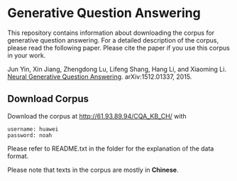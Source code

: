 # Generative Question Answering

This repository contains information about downloading the corpus for generative question answering. For a detailed description of the corpus, please read the following paper. Please cite the paper if you use this corpus in your work.

Jun Yin, Xin Jiang, Zhengdong Lu, Lifeng Shang, Hang Li, and Xiaoming Li. [Neural Generative Question Answering](http://arxiv.org/abs/1512.01337). arXiv:1512.01337, 2015.

## Download Corpus
Download the corpus at http://61.93.89.94/CQA_KB_CH/ with
```
username: huawei
password: noah
```
Please refer to README.txt in the folder for the explanation of the data format.

Please note that texts in the corpus are mostly in **Chinese**. 

